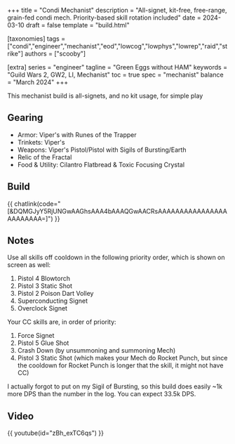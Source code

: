 +++
title = "Condi Mechanist"
description = "All-signet, kit-free, free-range, grain-fed condi mech. Priority-based skill rotation included"
date = 2024-03-10
draft = false
template = "build.html"

[taxonomies]
tags = ["condi","engineer","mechanist","eod","lowcog","lowphys","lowrep","raid","strike"]
authors = ["scooby"]

[extra]
series = "engineer"
tagline = "Green Eggs without HAM"
keywords = "Guild Wars 2, GW2, LI, Mechanist"
toc = true
spec = "mechanist"
balance = "March 2024"
+++

This mechanist build is all-signets, and no kit usage, for simple play

## Gearing

- Armor: Viper's with Runes of the Trapper
- Trinkets: Viper's
- Weapons: Viper's Pistol/Pistol with Sigils of Bursting/Earth
- Relic of the Fractal
- Food & Utility: Cilantro Flatbread & Toxic Focusing Crystal

## Build

{{ chatlink(code="[&DQMGJyY5RjUNGwAAGhsAAA4bAAAQGwAACRsAAAAAAAAAAAAAAAAAAAAAAAA=]") }}

## Notes

Use all skills off cooldown in the following priority order, which is shown on screen as well:

1. <span data-aw2-key="4" data-aw2-skill="5831"/> Pistol 4 Blowtorch
2. <span data-aw2-key="3" data-aw2-skill="5829"/> Pistol 3 Static Shot
3. <span data-aw2-key="2" data-aw2-skill="5828"/> Pistol 2 Poison Dart Volley
4. <span data-aw2-key="8" data-aw2-skill="63113"/> Superconducting Signet 
5. <span data-aw2-key="0" data-aw2-skill="63095"/> Overclock Signet

Your CC skills are, in order of priority:

1. <span data-aw2-key="7" data-aw2-skill="63253"/> Force Signet
2. <span data-aw2-key="5" data-aw2-skill="5830"/> Pistol 5 Glue Shot
3. <span data-aw2-key="F4" data-aw2-skill="63050"/> Crash Down (by unsummoning and summoning Mech)
4. <span data-aw2-key="3" data-aw2-skill="5829"/> Pistol 3 Static Shot (which makes your Mech do Rocket Punch, but since the cooldown for Rocket Punch is longer that the skill, it might not have CC)

I actually forgot to put on my Sigil of Bursting, so this build does easily ~1k more DPS than the number in the log. You can expect 33.5k DPS.

## Video

{{ youtube(id="zBh_exTC6qs") }}

